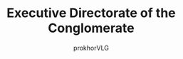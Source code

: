 ---
title: "Executive Directorate of the Conglomerate"
excerpt: "Kaizen are both software and hardware that make up the artificial intelligences of Unturned Stones, and are what make the world as it is possible."
author: "prokhorVLG"

raw: directorate
permalink: /codex/society/organizations/nations/directorate/
layout: blank_page

page_highlight: "#ead85f"
image: "/assets/images/codex/directorate.png"

page_features: [
                {
                  type: 'codexHead', init: {
                    id: 'codexHead',

                    toc: [ 
                      { title: '-', url: '-' },
                    ],
                    no_toc: true,

                    title: "Executive Directorate of the Conglomerate",
                    flavor: "Cutthroat Cyberpunks",
                    flavor_url: '',

                    description: "<p class='text-left'>Humanity in Morning Artifice is subject to the rule of one of four Pravo powers, which are characterized by their overwhelming and increasing use of en-masse social engineering tactics to remain in perpetual power.</p>

<p class='text-left'>The Executive Directorate of the Conglomerate is the world’s leader in number of copyright claims and investments per capita. While boasting the strongest technological and population lead over every other Pravo power in Morning Artifice, the Directorate is also the most volatile; it is lead by a government split between a powerful, infighting Corporate Council and a popular Emperor-King, all in a constant state of conflict with each other. Somehow, despite all  of this, it has persisted in the form of a corporatocracy for the better part of three centuries despite numerous internal and external threats. In fact, it always seems to unite just as something shows up to break it.</p>

<p class='text-left'>Despite all of its ethical shortcomings, the Directorate is, at the very least, an entity that recognizes and accepts that conflict is a natural state of being, as is cooperation between opposing entities with united interests. Directorate philosophy preaches the core concept of the “sun that never rises” - an eloquent way of representing the idea that human nature has always and will always remain the way it is, and that it is vital to accept that mankind will never transcend it. It is this idea that has made the Directorate into the infighting yet powerful entity that it has become over the last three centuries, as there is no shame in greed for money and power; there is only shame in betrayal.</p>",

                    image: "/assets/images/codex/directorate.png",
                    imageBlurb: "'Dragon of Peaceful Conflict'",
                    lower_clear: 'codexLowerClear', 
                    lower_nothing: 'codexLowerNothing', 
                  }
                },
                {
                  type: 'nationBannerBlock', init: {
                    id: 'directorateBannerBlock',
                    class: 'nationsBanner',
                    style: '',

                    layer1Image: 'background-image: url(/assets/images/codex/blocks/directorate_banner/directorate_banner_1.png)',
                    layer2Image: '/assets/images/codex/blocks/directorate_banner/directorate_banner_2.png',
                  } 
                },
              ]
---